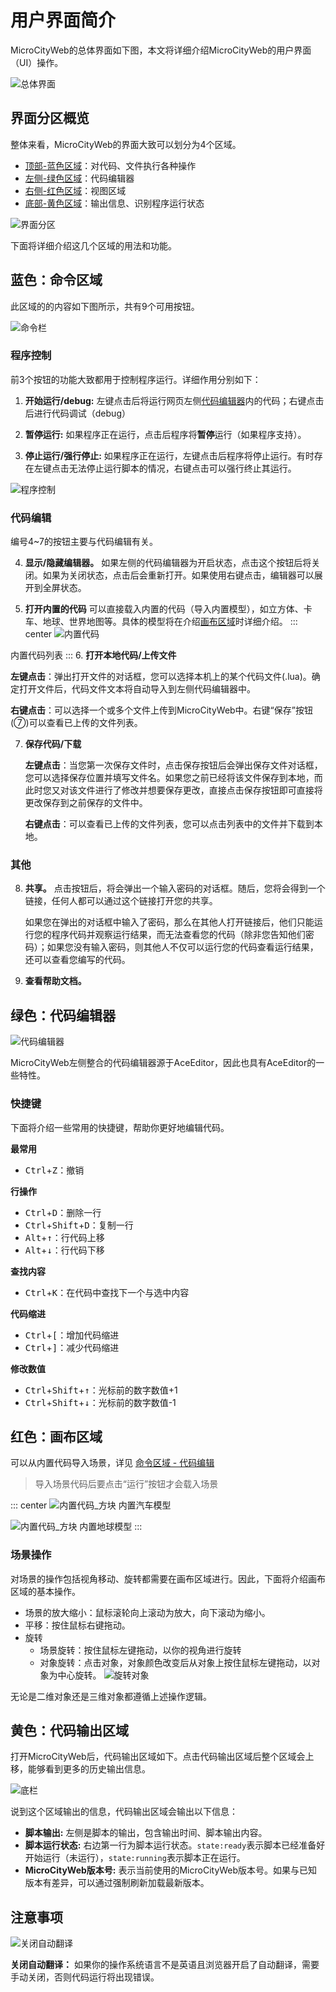 # 用户界面简介
MicroCityWeb的总体界面如下图，本文将详细介绍MicroCityWeb的用户界面（UI）操作。

![总体界面](./images/MicroCityWeb/WebUIOverview.png)

## 界面分区概览
整体来看，MicroCityWeb的界面大致可以划分为4个区域。
* [顶部-蓝色区域](#蓝色-命令区域)：对代码、文件执行各种操作
* [左侧-绿色区域](#绿色-代码编辑器)：代码编辑器
* [右侧-红色区域](#红色-画布区域)：视图区域
* [底部-黄色区域](#黄色-代码输出区域)：输出信息、识别程序运行状态

![界面分区](./images/MicroCityWeb/WebUIParts.png)

下面将详细介绍这几个区域的用法和功能。

## 蓝色：命令区域
此区域的的内容如下图所示，共有9个可用按钮。

![命令栏](./images/MicroCityWeb/CommandBar.png)

### 程序控制
前3个按钮的功能大致都用于控制程序运行。详细作用分别如下：

1. **开始运行/debug:** 左键点击后将运行网页左侧[代码编辑器](#绿色代码编辑器)内的代码；右键点击后进行代码调试（debug）

2. **暂停运行:** 如果程序正在运行，点击后程序将**暂停**运行（如果程序支持）。

3. **停止运行/强行停止:** 如果程序正在运行，左键点击后程序将停止运行。有时存在左键点击无法停止运行脚本的情况，右键点击可以强行终止其运行。

![程序控制](./images/MicroCityWeb/RunCode.gif)

### 代码编辑
编号4~7的按钮主要与代码编辑有关。

4. **显示/隐藏编辑器。** 如果左侧的代码编辑器为开启状态，点击这个按钮后将关闭。如果为关闭状态，点击后会重新打开。如果使用右键点击，编辑器可以展开到全屏状态。

5. **打开内置的代码** 可以直接载入内置的代码（导入内置模型），如立方体、卡车、地球、世界地图等。具体的模型将在介绍[画布区域](#红色画布区域)时详细介绍。
::: center
![内置代码](./images/MicroCityWeb/Presets.png)

内置代码列表
:::
6. **打开本地代码/上传文件** 
   
   **左键点击**：弹出打开文件的对话框，您可以选择本机上的某个代码文件(.lua)。确定打开文件后，代码文件文本将自动导入到左侧代码编辑器中。
   
   **右键点击**：可以选择一个或多个文件上传到MicroCityWeb中。右键“保存”按钮(⑦)可以查看已上传的文件列表。

7. **保存代码/下载** 
   
   **左键点击**：当您第一次保存文件时，点击保存按钮后会弹出保存文件对话框，您可以选择保存位置并填写文件名。如果您之前已经将该文件保存到本地，而此时您又对该文件进行了修改并想要保存更改，直接点击保存按钮即可直接将更改保存到之前保存的文件中。
   
   **右键点击**：可以查看已上传的文件列表，您可以点击列表中的文件并下载到本地。

### 其他
8. **共享。** 点击按钮后，将会弹出一个输入密码的对话框。随后，您将会得到一个链接，任何人都可以通过这个链接打开您的共享。

   如果您在弹出的对话框中输入了密码，那么在其他人打开链接后，他们只能运行您的程序代码并观察运行结果，而无法查看您的代码（除非您告知他们密码）；如果您没有输入密码，则其他人不仅可以运行您的代码查看运行结果，还可以查看您编写的代码。

9. **查看帮助文档。**

## 绿色：代码编辑器
![代码编辑器](./images/MicroCityWeb/AceEditor.png)

MicroCityWeb左侧整合的代码编辑器源于AceEditor，因此也具有AceEditor的一些特性。

### 快捷键
下面将介绍一些常用的快捷键，帮助你更好地编辑代码。

**最常用**
* <kbd>Ctrl</kbd>+<kbd>Z</kbd>：撤销

**行操作**
* <kbd>Ctrl</kbd>+<kbd>D</kbd>：删除一行
* <kbd>Ctrl</kbd>+<kbd>Shift</kbd>+<kbd>D</kbd>：复制一行
* <kbd>Alt</kbd>+<kbd>↑</kbd>：行代码上移
* <kbd>Alt</kbd>+<kbd>↓</kbd>：行代码下移

**查找内容**
* <kbd>Ctrl</kbd>+<kbd>K</kbd>：在代码中查找下一个与选中内容

**代码缩进**
* <kbd>Ctrl</kbd>+<kbd>[</kbd>：增加代码缩进
* <kbd>Ctrl</kbd>+<kbd>]</kbd>：减少代码缩进

**修改数值**
* <kbd>Ctrl</kbd>+<kbd>Shift</kbd>+<kbd>↑</kbd>：光标前的数字数值+1
* <kbd>Ctrl</kbd>+<kbd>Shift</kbd>+<kbd>↓</kbd>：光标前的数字数值-1


## 红色：画布区域
可以从内置代码导入场景，详见 [命令区域 - 代码编辑](#代码编辑)
> 导入场景代码后要点击“运行”按钮才会载入场景

::: center
![内置代码_方块](./images/MicroCityWeb/Preset_Truck.png)
内置汽车模型

![内置代码_方块](./images/MicroCityWeb/Preset_Earth.png)
内置地球模型
:::

### 场景操作
对场景的操作包括视角移动、旋转都需要在画布区域进行。因此，下面将介绍画布区域的基本操作。
* 场景的放大缩小：鼠标滚轮向上滚动为放大，向下滚动为缩小。
* 平移：按住鼠标右键拖动。
* 旋转
  * 场景旋转：按住鼠标左键拖动，以你的视角进行旋转
  * 对象旋转：点击对象，对象颜色改变后从对象上按住鼠标左键拖动，以对象为中心旋转。
  ![旋转对象](./images/MicroCityWeb/ObjectRotate.gif)

无论是二维对象还是三维对象都遵循上述操作逻辑。

## 黄色：代码输出区域
打开MicroCityWeb后，代码输出区域如下。点击代码输出区域后整个区域会上移，能够看到更多的历史输出信息。

![底栏](./images/MicroCityWeb/BottomBar.gif)

说到这个区域输出的信息，代码输出区域会输出以下信息：
* **脚本输出:** 左侧是脚本的输出，包含输出时间、脚本输出内容。
* **脚本运行状态:** 右边第一行为脚本运行状态。`state:ready`表示脚本已经准备好开始运行（未运行），`state:running`表示脚本正在运行。
* **MicroCityWeb版本号:** 表示当前使用的MicroCityWeb版本号。如果与已知版本有差异，可以通过强制刷新加载最新版本。

## 注意事项
![关闭自动翻译](./images/MicroCityWeb/AutoTranslate.png)

**关闭自动翻译：** 如果你的操作系统语言不是英语且浏览器开启了自动翻译，需要手动关闭，否则代码运行将出现错误。